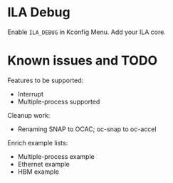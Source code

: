 # ILA Debug

Enable `ILA_DEBUG` in Kconfig Menu. 
Add your ILA core.


# Known issues and TODO

Features to be supported: 

* Interrupt
* Multiple-process supported

Cleanup work:

* Renaming SNAP to OCAC; oc-snap to oc-accel

Enrich example lists: 

* Multiple-process example
* Ethernet example
* HBM example

